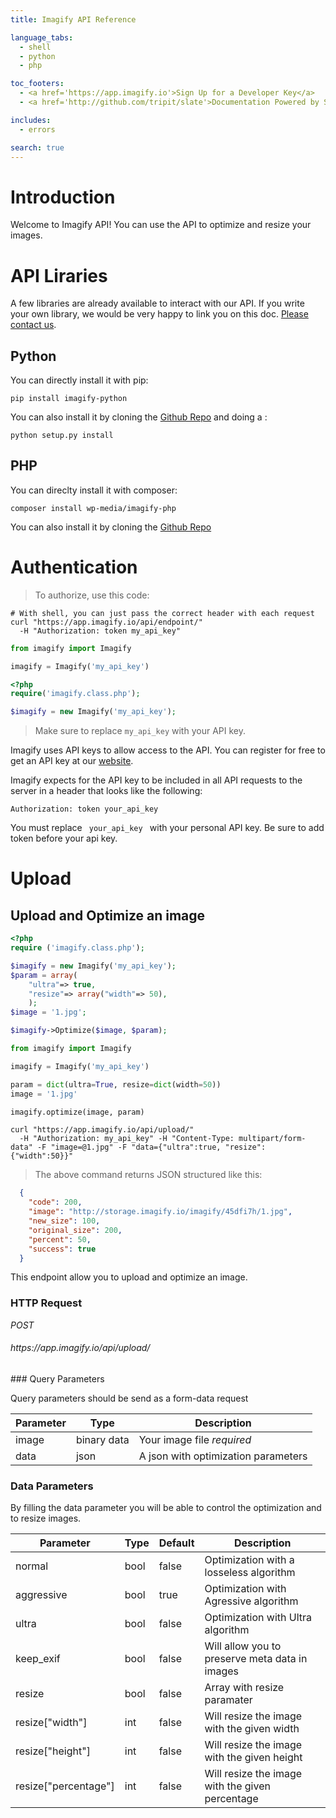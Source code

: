 ```yaml
---
title: Imagify API Reference

language_tabs:
  - shell
  - python
  - php

toc_footers:
  - <a href='https://app.imagify.io'>Sign Up for a Developer Key</a>
  - <a href='http://github.com/tripit/slate'>Documentation Powered by Slate</a>

includes:
  - errors

search: true
---
```


# Introduction

Welcome to Imagify API! You can use the API to optimize and resize your images. 

# API Liraries

A few libraries are already available to interact with our API. If you write your own library, we would be very happy to link you on this doc. [Please contact us](mailto:contact@imagify.io).

## Python

You can directly install it with pip: 

`pip install imagify-python`

You can also install it by cloning the [Github Repo](https://github.com/wp-media/imagify-python) and doing a : 

`python setup.py install`

## PHP

You can direclty install it with composer:

`composer install wp-media/imagify-php`

You can also install it by cloning the [Github Repo](https://github.com/wp-media/imagify-php)

# Authentication

> To authorize, use this code:

```shell
# With shell, you can just pass the correct header with each request
curl "https://app.imagify.io/api/endpoint/"
  -H "Authorization: token my_api_key"
```

```python
from imagify import Imagify

imagify = Imagify('my_api_key')
```

```php
<?php
require('imagify.class.php');

$imagify = new Imagify('my_api_key');
```


> Make sure to replace `my_api_key` with your API key.

Imagify uses API keys to allow access to the API. You can register for free to get an API key at our [website](https://app.imagify.io).

Imagify expects for the API key to be included in all API requests to the server in a header that looks like the following:

`Authorization: token your_api_key`

<aside class="notice">
You must replace <code> your_api_key </code> with your personal API key.
Be sure to add token before your api key.
</aside>

# Upload

## Upload and Optimize an image

```php
<?php
require ('imagify.class.php');

$imagify = new Imagify('my_api_key');
$param = array(
	"ultra"=> true,
	"resize"=> array("width"=> 50),
	);
$image = '1.jpg';	

$imagify->Optimize($image, $param);
```

```python
from imagify import Imagify

imagify = Imagify('my_api_key')

param = dict(ultra=True, resize=dict(width=50))
image = '1.jpg'

imagify.optimize(image, param)
```

```shell
curl "https://app.imagify.io/api/upload/"
  -H "Authorization: my_api_key" -H "Content-Type: multipart/form-data" -F "image=@1.jpg" -F "data={"ultra":true, "resize":{"width":50}}"
```

> The above command returns JSON structured like this:

```json
  {
    "code": 200,
    "image": "http://storage.imagify.io/imagify/45dfi7h/1.jpg",
    "new_size": 100,
    "original_size": 200,
    "percent": 50,
    "success": true
  }

```

This endpoint allow you to upload and optimize an image.

### HTTP Request

<div class="api-endpoint">
    <div class="endpoint-data">
        <i class="label label-post">POST</i>
        <h6>https://app.imagify.io/api/upload/</h6>
    </div>
</div>
### Query Parameters

Query parameters should be send as a form-data request

Parameter | Type | Description
--------- | ------- | -----------
image | binary data | Your image file <i class="label label-info">required</i>
data | json | A json with optimization parameters


### Data Parameters

By filling the data parameter you will be able to control the optimization and to resize images.

Parameter | Type | Default | Description
--------- | ------- | ------ | -----------
normal |bool| false | Optimization with a losseless algorithm
aggressive |bool| true | Optimization with Agressive algorithm
ultra | bool|false | Optimization with Ultra algorithm
keep_exif |bool| false | Will allow you to preserve meta data in images
resize | bool|false | Array with resize paramater
resize["width"] |int| false | Will resize the image with the given width
resize["height"] |int| false | Will resize the image with the given height
resize["percentage"] |int| false | Will resize the image with the given percentage


